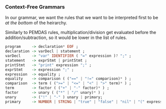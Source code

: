 ### Context-Free Grammars

In our grammar, we want the rules that we want to be interpreted first to be _at the bottom_ of the heirarchy.

Similarly to PEMDAS rules, multiplication/division get evaluated before the addition/subtraction, so it would be lower in the list of rules.

```haskell
program     -> declaration* EOF ;
declaration -> varDecl | statement ;
varDecl     -> "var" IDENTIFIER ( "=" expression )? ";" ;
statement   -> exprStmt | printStmt ;
printStmt   -> "print" expression ";" ;
exprStmt    -> expression ";" ;
expression  -> equality ;
equality    -> comparison ( ("==" | "!=" comparison)* ) ;
comparison  -> term ( (">=" | "<=" | "<" | ">" term)* ) ;
term        -> factor ( ("+" | "-" factor)* ) ;
factor      -> unary ( ("*" | "/" unary)* ) ;
unary       -> ("!" | "-" ) unary | primary;
primary     -> NUMBER | STRING | "true" | "false" | "nil" | "(" expression ")" ;
```